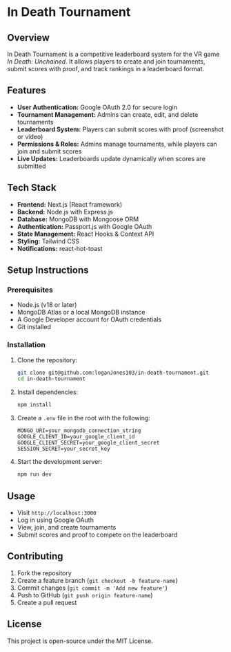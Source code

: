 # In Death Tournament

## Overview
In Death Tournament is a competitive leaderboard system for the VR game *In Death: Unchained*. It allows players to create and join tournaments, submit scores with proof, and track rankings in a leaderboard format.

## Features
- **User Authentication:** Google OAuth 2.0 for secure login
- **Tournament Management:** Admins can create, edit, and delete tournaments
- **Leaderboard System:** Players can submit scores with proof (screenshot or video)
- **Permissions & Roles:** Admins manage tournaments, while players can join and submit scores
- **Live Updates:** Leaderboards update dynamically when scores are submitted

## Tech Stack
- **Frontend:** Next.js (React framework)
- **Backend:** Node.js with Express.js
- **Database:** MongoDB with Mongoose ORM
- **Authentication:** Passport.js with Google OAuth
- **State Management:** React Hooks & Context API
- **Styling:** Tailwind CSS
- **Notifications:** react-hot-toast

## Setup Instructions
### Prerequisites
- Node.js (v18 or later)
- MongoDB Atlas or a local MongoDB instance
- A Google Developer account for OAuth credentials
- Git installed

### Installation
1. Clone the repository:
   ```sh
   git clone git@github.com:loganJones103/in-death-tournament.git
   cd in-death-tournament
   ```
2. Install dependencies:
   ```sh
   npm install
   ```
3. Create a `.env` file in the root with the following:
   ```env
   MONGO_URI=your_mongodb_connection_string
   GOOGLE_CLIENT_ID=your_google_client_id
   GOOGLE_CLIENT_SECRET=your_google_client_secret
   SESSION_SECRET=your_secret_key
   ```
4. Start the development server:
   ```sh
   npm run dev
   ```

## Usage
- Visit `http://localhost:3000`
- Log in using Google OAuth
- View, join, and create tournaments
- Submit scores and proof to compete on the leaderboard

## Contributing
1. Fork the repository
2. Create a feature branch (`git checkout -b feature-name`)
3. Commit changes (`git commit -m 'Add new feature'`)
4. Push to GitHub (`git push origin feature-name`)
5. Create a pull request

## License
This project is open-source under the MIT License.
